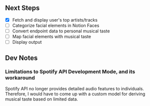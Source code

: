 ## Next Steps
- [X] Fetch and display user's top artists/tracks
- [ ] Categorize facial elements in Notion Faces
- [ ] Convert endpoint data to personal musical taste
- [ ] Map facial elements with musical taste
- [ ] Display output

## Dev Notes
### Limitations to Spotify API Development Mode, and its workaround
Spotify API no longer provides detailed audio features to individuals.
Therefore, I would have to come up with a custom model for deriving musical taste based on limited data.


